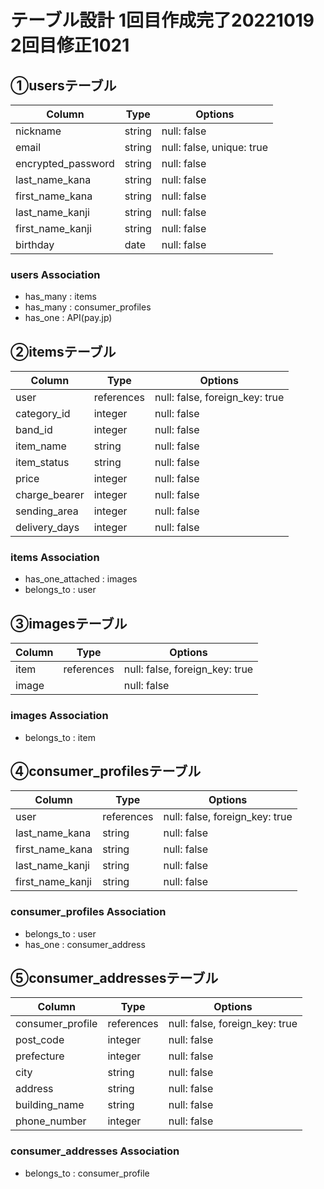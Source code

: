 # テーブル設計 1回目作成完了20221019 2回目修正1021


## ①usersテーブル

| Column                | Type        | Options                        |
| --------------------- | ----------- | ------------------------------ |
| nickname              | string      | null: false                    |
| email                 | string      | null: false, unique: true      |
| encrypted_password    | string      | null: false                    |
| last_name_kana        | string      | null: false                    |
| first_name_kana       | string      | null: false                    |
| last_name_kanji       | string      | null: false                    |
| first_name_kanji      | string      | null: false                    |
| birthday              | date        | null: false                    |


### users Association
- has_many : items
- has_many : consumer_profiles
- has_one : API(pay.jp)


## ②itemsテーブル

| Column                | Type        | Options                        |
| --------------------- | ----------- | ------------------------------ |
| user                  | references  | null: false, foreign_key: true |
| category_id           | integer     | null: false                    |
| band_id               | integer     | null: false                    |
| item_name             | string      | null: false                    |
| item_status           | string      | null: false                    |
| price                 | integer     | null: false                    |
| charge_bearer         | integer     | null: false                    |
| sending_area          | integer     | null: false                    |
| delivery_days         | integer     | null: false                    |

### items Association
- has_one_attached : images
- belongs_to : user


## ③imagesテーブル

| Column                | Type        | Options                        |
| --------------------- | ----------- | ------------------------------ |
| item                  | references  | null: false, foreign_key: true |
| image                 |             | null: false                    |

### images Association
- belongs_to : item

## ④consumer_profilesテーブル
| Column                | Type        | Options                        |
| --------------------- | ----------- | ------------------------------ |
| user                  | references  | null: false, foreign_key: true |
| last_name_kana        | string      | null: false                    |
| first_name_kana       | string      | null: false                    |
| last_name_kanji       | string      | null: false                    |
| first_name_kanji      | string      | null: false                    |

### consumer_profiles Association
- belongs_to : user
- has_one : consumer_address

## ⑤consumer_addressesテーブル
| Column                | Type        | Options                        |
| --------------------- | ----------- | ------------------------------ |
| consumer_profile      | references  | null: false, foreign_key: true |
| post_code             | integer     | null: false                    |
| prefecture            | integer     | null: false                    |
| city                  | string      | null: false                    |
| address               | string      | null: false                    |
| building_name         | string      | null: false                    |
| phone_number          | integer     | null: false                    |

### consumer_addresses Association
- belongs_to : consumer_profile
